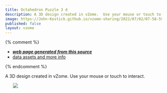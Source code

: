 ```yaml
---
title: Octahedron Puzzle 3 d
description: A 3D design created in vZome.  Use your mouse or touch to interact.
image: https://John-Kostick.github.io/vzome-sharing/2022/07/02/07-58-59-Octahedron-Puzzle-3-d/Octahedron-Puzzle-3-d.png
published: false
layout: vzome
---
```


{% comment %}
 - [***web page generated from this source***](<https://John-Kostick.github.io/vzome-sharing/2022/07/02/Octahedron-Puzzle-3-d-07-58-59.html>)
 - [data assets and more info](<https://github.com/John-Kostick/vzome-sharing/tree/main/2022/07/02/07-58-59-Octahedron-Puzzle-3-d/>)
 
{% endcomment %}

A 3D design created in vZome.  Use your mouse or touch to interact.

<vzome-viewer style="width: 87%; height: 60vh; margin: 5%"
       src="https://John-Kostick.github.io/vzome-sharing/2022/07/02/07-58-59-Octahedron-Puzzle-3-d/Octahedron-Puzzle-3-d.vZome" >
  <img src="https://John-Kostick.github.io/vzome-sharing/2022/07/02/07-58-59-Octahedron-Puzzle-3-d/Octahedron-Puzzle-3-d.png" />
</vzome-viewer>